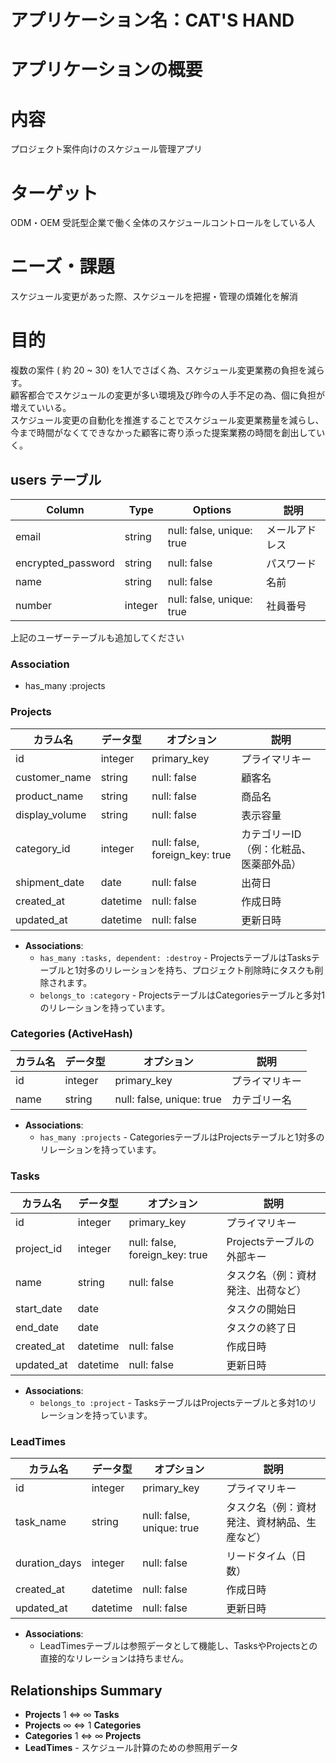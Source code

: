 # アプリケーション名：CAT'S HAND
# アプリケーションの概要
# 内容  
プロジェクト案件向けのスケジュール管理アプリ  
# ターゲット  
ODM・OEM 受託型企業で働く全体のスケジュールコントロールをしている人  
# ニーズ・課題  
スケジュール変更があった際、スケジュールを把握・管理の煩雑化を解消  
# 目的  
複数の案件 ( 約 20 ~ 30) を1人でさばく為、スケジュール変更業務の負担を減らす。  
顧客都合でスケジュールの変更が多い環境及び昨今の人手不足の為、個に負担が増えていいる。  
スケジュール変更の自動化を推進することでスケジュール変更業務量を減らし、  
今まで時間がなくてできなかった顧客に寄り添った提案業務の時間を創出していく。


## users テーブル

| Column             | Type    | Options                   | 説明           |
| ------------------ | ------- | ------------------------- | -------------- |
| email              | string  | null: false, unique: true | メールアドレス   |
| encrypted_password | string  | null: false               | パスワード      |
| name               | string  | null: false               | 名前           |
| number             | integer | null: false, unique: true | 社員番号        |

上記のユーザーテーブルも追加してください

### Association
- has_many :projects

### Projects
| カラム名         | データ型       | オプション                           | 説明                               |
|-----------------|---------------|-----------------------------------|-----------------------------------|
| id              | integer       | primary_key                       | プライマリキー                      |
| customer_name   | string        | null: false                       | 顧客名                              |
| product_name    | string        | null: false                       | 商品名                              |
| display_volume  | string        | null: false                       | 表示容量                            |
| category_id     | integer       | null: false, foreign_key: true    | カテゴリーID（例：化粧品、医薬部外品）|
| shipment_date   | date          | null: false                       | 出荷日                              |
| created_at      | datetime      | null: false                       | 作成日時                            |
| updated_at      | datetime      | null: false                       | 更新日時                            |

- **Associations**:
  - `has_many :tasks, dependent: :destroy` - ProjectsテーブルはTasksテーブルと1対多のリレーションを持ち、プロジェクト削除時にタスクも削除されます。
  - `belongs_to :category` - ProjectsテーブルはCategoriesテーブルと多対1のリレーションを持っています。

### Categories (ActiveHash)
| カラム名        | データ型       | オプション                           | 説明                               |
|----------------|---------------|-----------------------------------|-----------------------------------|
| id             | integer       | primary_key                       | プライマリキー                      |
| name           | string        | null: false, unique: true         | カテゴリー名                        |

- **Associations**:
  - `has_many :projects` - CategoriesテーブルはProjectsテーブルと1対多のリレーションを持っています。

### Tasks
| カラム名        | データ型       | オプション                           | 説明                               |
|----------------|---------------|-----------------------------------|-----------------------------------|
| id             | integer       | primary_key                       | プライマリキー                      |
| project_id     | integer       | null: false, foreign_key: true    | Projectsテーブルの外部キー           |
| name           | string        | null: false                       | タスク名（例：資材発注、出荷など）      |
| start_date     | date          |                                   | タスクの開始日                       |
| end_date       | date          |                                   | タスクの終了日                       |
| created_at     | datetime      | null: false                       | 作成日時                            |
| updated_at     | datetime      | null: false                       | 更新日時                            |

- **Associations**:
  - `belongs_to :project` - TasksテーブルはProjectsテーブルと多対1のリレーションを持っています。

### LeadTimes
| カラム名        | データ型       | オプション                           | 説明                               |
|----------------|---------------|-----------------------------------|-----------------------------------|
| id             | integer       | primary_key                       | プライマリキー                      |
| task_name      | string        | null: false, unique: true         | タスク名（例：資材発注、資材納品、生産など） |
| duration_days  | integer       | null: false                       | リードタイム（日数）                 |
| created_at     | datetime      | null: false                       | 作成日時                            |
| updated_at     | datetime      | null: false                       | 更新日時                            |

- **Associations**:
  - LeadTimesテーブルは参照データとして機能し、TasksやProjectsとの直接的なリレーションは持ちません。

## Relationships Summary

- **Projects** 1 ⇔ ∞ **Tasks**  
- **Projects** ∞ ⇔ 1 **Categories**
- **Categories** 1 ⇔ ∞ **Projects**
- **LeadTimes** - スケジュール計算のための参照用データ